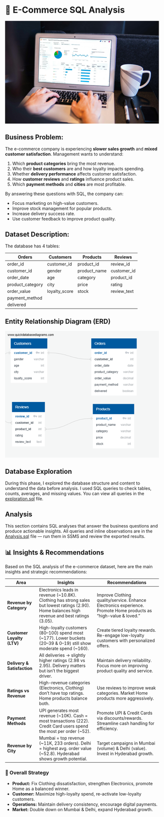 # 🛒 E-Commerce SQL Analysis
![](ecommerce.jpg)
## Business Problem:
The e-commerce company is experiencing **slower sales growth** and **mixed customer satisfaction**.
Management wants to understand:
1. Which **product categories** bring the most revenue.
2. Who their **best customers** are and how loyalty impacts spending.
3. Whether **delivery performance** affects customer satisfaction.
4. How **customer reviews** and **ratings** influence product sales.
5. Which **payment methods** and **cities** are most profitable.

By answering these questions with SQL, the company can:
- Focus marketing on high-value customers.
- Improve stock management for popular products.
- Increase delivery success rate.
- Use customer feedback to improve product quality.

## Dataset Description:
The database has 4 tables:

| **Orders**        | **Customers**   | **Products**    | **Reviews**       |
|------------------|----------------|----------------|-----------------|
| order_id         | customer_id    | product_id     | review_id       |
| customer_id      | gender         | product_name   | customer_id     |
| order_date       | age            | category       | product_id      |
| product_category | city           | price          | rating          |
| order_value      | loyalty_score  | stock          | review_text     |
| payment_method   |                |                |                 |
| delivered        |                |                |                 |

## Entity Relationship Diagram (ERD)
![](ERD.png)

## Database Exploration
During this phase, I explored the database structure and content to understand the data before analysis.
I used SQL queries to check tables, counts, averages, and missing values.
You can view all queries in the [exploration.sql](exploration.sql) 
 file.

## Analysis
This section contains SQL analyses that answer the business questions and produce actionable insights.
All queries and inline observations are in the [Analysis.sql](Analysis.sql)
 file — run them in SSMS and review the exported results.

 ## 📊 Insights & Recommendations

Based on the SQL analysis of the e-commerce dataset, here are the main insights and strategic recommendations:

| **Area**                  | **Insights**                                                                 | **Recommendations**                                                                 |
|----------------------------|------------------------------------------------------------------------------|-------------------------------------------------------------------------------------|
| **Revenue by Category**    | Electronics leads in revenue (~10.8K). Clothing has strong sales but lowest ratings (2.90). Home balances high revenue and best ratings (3.05). | Improve Clothing quality/service. Enhance Electronics experience. Promote Home products as “high-value & loved.” |
| **Customer Loyalty (LTV)** | High-loyalty customers (80–100) spend most (~177). Lower buckets (20–39 & 0–19) still show moderate spend (~160). | Create tiered loyalty rewards. Re-engage low-loyalty customers with personalized offers. |
| **Delivery & Satisfaction**| All deliveries → slightly higher ratings (2.98 vs 2.95). Delivery matters but isn’t the biggest driver. | Maintain delivery reliability. Focus more on improving product quality and service. |
| **Ratings vs Revenue**     | High-revenue categories (Electronics, Clothing) don’t have top ratings. Home products balance both. | Use reviews to improve weak categories. Market Home products more aggressively. |
| **Payment Methods**        | UPI generates most revenue (~10K). Cash = most transactions (222). Credit Card users spend the most per order (~52). | Promote UPI & Credit Cards via discounts/rewards. Streamline cash handling for efficiency. |
| **Revenue by City**        | Mumbai = top revenue (~11K, 233 orders). Delhi = highest avg. order value (~52.8). Hyderabad shows growth potential. | Target campaigns in Mumbai (volume) & Delhi (value). Invest in Hyderabad growth. |

### 🎯 Overall Strategy
- **Product:** Fix Clothing dissatisfaction, strengthen Electronics, promote Home as a balanced winner.
- **Customer:** Maximize high-loyalty spend, re-activate low-loyalty customers.
- **Operations:** Maintain delivery consistency, encourage digital payments.
- **Market:** Double down on Mumbai & Delhi, expand Hyderabad growth.

 
